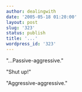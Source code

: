 ```yaml
---
author: dealingwith
date: '2005-05-18 01:20:00'
layout: post
slug: '323'
status: publish
title: '...'
wordpress_id: '323'
---
```


"...Passive-aggressive."

"Shut up!"

"Aggressive-aggressive."

